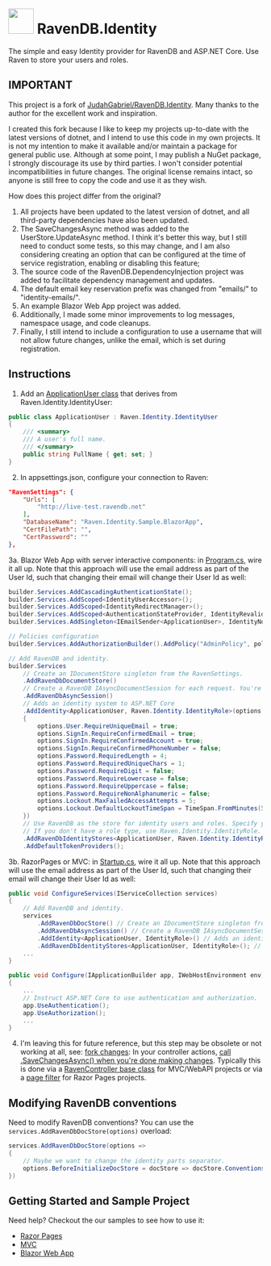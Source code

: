﻿# <img src="https://github.com/luis-fss/RavenDB.Identity/blob/master/RavenDB.Identity/nuget-icon.png?raw=true" width="50px" height="50px" /> RavenDB.Identity
The simple and easy Identity provider for RavenDB and ASP.NET Core. Use Raven to store your users and roles.

## IMPORTANT ##

This project is a fork of [JudahGabriel/RavenDB.Identity](https://github.com/JudahGabriel/RavenDB.Identity). Many thanks to the author for the excellent work and inspiration.

I created this fork because I like to keep my projects up-to-date with the latest versions of dotnet, and I intend to use this code in my own projects. It is not my intention to make it available and/or maintain a package for general public use. Although at some point, I may publish a NuGet package, I strongly discourage its use by third parties. I won't consider potential incompatibilities in future changes. The original license remains intact, so anyone is still free to copy the code and use it as they wish.

<a id="fork-changes">How does this project differ from the original?</a>

1. All projects have been updated to the latest version of dotnet, and all third-party dependencies have also been updated.
2. The SaveChangesAsync method was added to the UserStore.UpdateAsync method. I think it's better this way, but I still need to conduct some tests, so this may change, and I am also considering creating an option that can be configured at the time of service registration, enabling or disabling this feature;
3. The source code of the RavenDB.DependencyInjection project was added to facilitate dependency management and updates.
4. The default email key reservation prefix was changed from "emails/" to "identity-emails/".
5. An example Blazor Web App project was added.
6. Additionally, I made some minor improvements to log messages, namespace usage, and code cleanups.
7. Finally, I still intend to include a configuration to use a username that will not allow future changes, unlike the email, which is set during registration.

## Instructions ##

1. Add an [ApplicationUser class](https://github.com/luis-fss/RavenDB.Identity/blob/master/Samples/Sample.BlazorApp/Data/ApplicationUser.cs) that derives from Raven.Identity.IdentityUser:
```csharp
public class ApplicationUser : Raven.Identity.IdentityUser
{
    /// <summary>
    /// A user's full name.
    /// </summary>
    public string FullName { get; set; }
}
```

2. In appsettings.json, configure your connection to Raven:

```json
"RavenSettings": {
    "Urls": [
        "http://live-test.ravendb.net"
    ],
    "DatabaseName": "Raven.Identity.Sample.BlazorApp",
    "CertFilePath": "",
    "CertPassword": ""
},
```

3a. Blazor Web App with server interactive components: in [Program.cs](https://github.com/luis-fss/RavenDB.Identity/blob/master/Samples/Sample.BlazorApp/Program.cs), wire it all up. Note that this approach will use the email address as part of the User Id, such that changing their email will change their User Id as well:

```csharp
builder.Services.AddCascadingAuthenticationState();
builder.Services.AddScoped<IdentityUserAccessor>();
builder.Services.AddScoped<IdentityRedirectManager>();
builder.Services.AddScoped<AuthenticationStateProvider, IdentityRevalidatingAuthenticationStateProvider>();
builder.Services.AddSingleton<IEmailSender<ApplicationUser>, IdentityNoOpEmailSender>();

// Policies configuration
builder.Services.AddAuthorizationBuilder().AddPolicy("AdminPolicy", policy => policy.RequireRole("Admin"));

// Add RavenDB and identity.
builder.Services
    // Create an IDocumentStore singleton from the RavenSettings.
    .AddRavenDbDocumentStore()
    // Create a RavenDB IAsyncDocumentSession for each request. You're responsible for calling .SaveChanges after each request.
    .AddRavenDbAsyncSession()
    // Adds an identity system to ASP.NET Core
    .AddIdentity<ApplicationUser, Raven.Identity.IdentityRole>(options =>
    {
        options.User.RequireUniqueEmail = true;
        options.SignIn.RequireConfirmedEmail = true;
        options.SignIn.RequireConfirmedAccount = true;
        options.SignIn.RequireConfirmedPhoneNumber = false;
        options.Password.RequiredLength = 4;
        options.Password.RequiredUniqueChars = 1;
        options.Password.RequireDigit = false;
        options.Password.RequireLowercase = false;
        options.Password.RequireUppercase = false;
        options.Password.RequireNonAlphanumeric = false;
        options.Lockout.MaxFailedAccessAttempts = 5;
        options.Lockout.DefaultLockoutTimeSpan = TimeSpan.FromMinutes(5);
    })
    // Use RavenDB as the store for identity users and roles. Specify your app user type here, and your role type.
    // If you don't have a role type, use Raven.Identity.IdentityRole.
    .AddRavenDbIdentityStores<ApplicationUser, Raven.Identity.IdentityRole>()
    .AddDefaultTokenProviders();
```

3b. RazorPages or MVC: in [Startup.cs](https://github.com/luis-fss/RavenDB.Identity/blob/master/Samples/Sample.RazorPages/Startup.cs), wire it all up. Note that this approach will use the email address as part of the User Id, such that changing their email will change their User Id as well:

```csharp
public void ConfigureServices(IServiceCollection services)
{    
    // Add RavenDB and identity.
    services
        .AddRavenDbDocStore() // Create an IDocumentStore singleton from the RavenSettings.
        .AddRavenDbAsyncSession() // Create a RavenDB IAsyncDocumentSession for each request. You're responsible for calling .SaveChanges after each request.
        .AddIdentity<ApplicationUser, IdentityRole>() // Adds an identity system to ASP.NET Core
        .AddRavenDbIdentityStores<ApplicationUser, IdentityRole>(); // Use RavenDB as the store for identity users and roles. Specify your app user type here, and your role type. If you don't have a role type, use Raven.Identity.IdentityRole.
    ...
}

public void Configure(IApplicationBuilder app, IWebHostEnvironment env)
{
    ...
    // Instruct ASP.NET Core to use authentication and authorization.
    app.UseAuthentication();
    app.UseAuthorization();
    ...
}
```

4. I'm leaving this for future reference, but this step may be obsolete or not working at all, see: <a href="#fork-changes">fork changes</a>: In your controller actions, [call .SaveChangesAsync() when you're done making changes](https://github.com/luis-fss/RavenDB.Identity/blob/master/Samples/Sample.RazorPages/Filters/RavenSaveChangesAsyncFilter.cs#L35). Typically this is done via a [RavenController base class](https://github.com/luis-fss/RavenDB.Identity/blob/master/Samples/Sample.Mvc/Controllers/RavenController.cs) for MVC/WebAPI projects or via a [page filter](https://github.com/luis-fss/RavenDB.Identity/blob/master/Samples/Sample.RazorPages/Filters/RavenSaveChangesAsyncFilter.cs) for Razor Pages projects.

## Modifying RavenDB conventions

Need to modify RavenDB conventions? You can use the `services.AddRavenDbDocStore(options)` overload:

```csharp
services.AddRavenDbDocStore(options =>
{
    // Maybe we want to change the identity parts separator.
    options.BeforeInitializeDocStore = docStore => docStore.Conventions.IdentityPartsSeparator = "-";
})
```

## Getting Started and Sample Project

Need help? Checkout the our samples to see how to use it:

- [Razor Pages](https://github.com/luis-fss/RavenDB.Identity/tree/master/Samples/Sample.RazorPages) 
- [MVC](https://github.com/luis-fss/RavenDB.Identity/tree/master/Samples/Sample.Mvc)
- [Blazor Web App](https://github.com/luis-fss/RavenDB.Identity/tree/master/Samples/Sample.BlazorApp)
